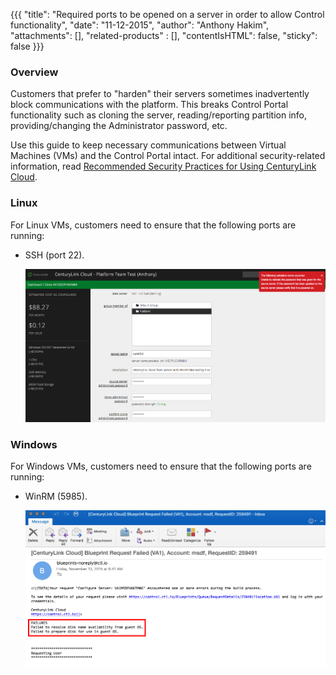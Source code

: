 {{{
  "title": "Required ports to be opened on a server in order to allow Control functionality",
  "date": "11-12-2015",
  "author": "Anthony Hakim",
  "attachments": [],
  "related-products" : [],
  "contentIsHTML": false,
  "sticky": false
}}}

### Overview
Customers that prefer to "harden" their servers sometimes inadvertently block communications with the platform. This breaks Control Portal functionality such as cloning the server, reading/reporting partition info, providing/changing the Administrator password, etc.

Use this guide to keep necessary communications between Virtual Machines (VMs) and the Control Portal intact. For additional security-related information, read [Recommended Security Practices for Using CenturyLink Cloud](https://www.ctl.io/knowledge-base/servers/recommended-security-practices-for-using-centurylink-cloud/).

### Linux
For Linux VMs, customers need to ensure that the following ports are running:

* SSH (port 22).

  ![SSH on Linux](../images/required-ports-to-allow-control-functionality1.png)

### Windows
For Windows VMs, customers need to ensure that the following ports are running:

* WinRM (5985).

  ![WinRM on Windows](../images/required-ports-to-allow-control-functionality2.png)
